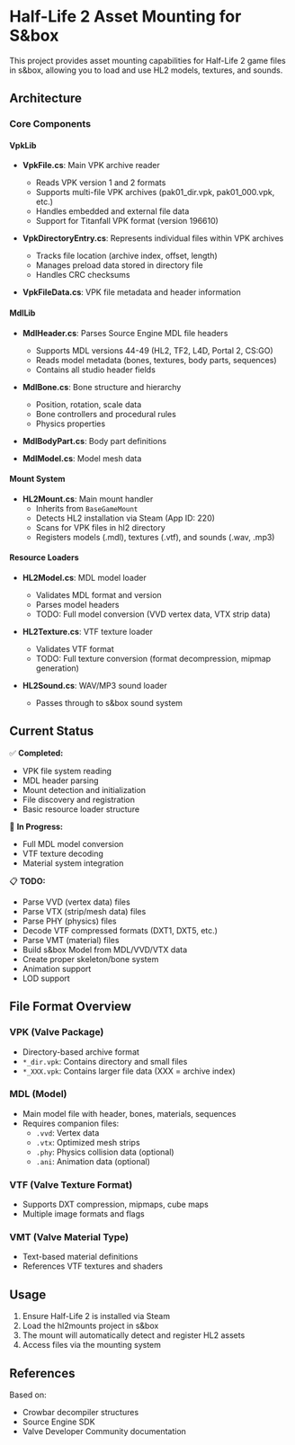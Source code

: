 # Half-Life 2 Asset Mounting for S&box

This project provides asset mounting capabilities for Half-Life 2 game files in s&box, allowing you to load and use HL2 models, textures, and sounds.

## Architecture

### Core Components

#### VpkLib
- **VpkFile.cs**: Main VPK archive reader
  - Reads VPK version 1 and 2 formats
  - Supports multi-file VPK archives (pak01_dir.vpk, pak01_000.vpk, etc.)
  - Handles embedded and external file data
  - Support for Titanfall VPK format (version 196610)

- **VpkDirectoryEntry.cs**: Represents individual files within VPK archives
  - Tracks file location (archive index, offset, length)
  - Manages preload data stored in directory file
  - Handles CRC checksums

- **VpkFileData.cs**: VPK file metadata and header information

#### MdlLib
- **MdlHeader.cs**: Parses Source Engine MDL file headers
  - Supports MDL versions 44-49 (HL2, TF2, L4D, Portal 2, CS:GO)
  - Reads model metadata (bones, textures, body parts, sequences)
  - Contains all studio header fields

- **MdlBone.cs**: Bone structure and hierarchy
  - Position, rotation, scale data
  - Bone controllers and procedural rules
  - Physics properties

- **MdlBodyPart.cs**: Body part definitions
- **MdlModel.cs**: Model mesh data

#### Mount System
- **HL2Mount.cs**: Main mount handler
  - Inherits from `BaseGameMount`
  - Detects HL2 installation via Steam (App ID: 220)
  - Scans for VPK files in hl2 directory
  - Registers models (.mdl), textures (.vtf), and sounds (.wav, .mp3)

#### Resource Loaders
- **HL2Model.cs**: MDL model loader
  - Validates MDL format and version
  - Parses model headers
  - TODO: Full model conversion (VVD vertex data, VTX strip data)

- **HL2Texture.cs**: VTF texture loader
  - Validates VTF format
  - TODO: Full texture conversion (format decompression, mipmap generation)

- **HL2Sound.cs**: WAV/MP3 sound loader
  - Passes through to s&box sound system

## Current Status

✅ **Completed:**
- VPK file system reading
- MDL header parsing
- Mount detection and initialization
- File discovery and registration
- Basic resource loader structure

🚧 **In Progress:**
- Full MDL model conversion
- VTF texture decoding
- Material system integration

📋 **TODO:**
- Parse VVD (vertex data) files
- Parse VTX (strip/mesh data) files
- Parse PHY (physics) files
- Decode VTF compressed formats (DXT1, DXT5, etc.)
- Parse VMT (material) files
- Build s&box Model from MDL/VVD/VTX data
- Create proper skeleton/bone system
- Animation support
- LOD support

## File Format Overview

### VPK (Valve Package)
- Directory-based archive format
- `*_dir.vpk`: Contains directory and small files
- `*_XXX.vpk`: Contains larger file data (XXX = archive index)

### MDL (Model)
- Main model file with header, bones, materials, sequences
- Requires companion files:
  - `.vvd`: Vertex data
  - `.vtx`: Optimized mesh strips
  - `.phy`: Physics collision data (optional)
  - `.ani`: Animation data (optional)

### VTF (Valve Texture Format)
- Supports DXT compression, mipmaps, cube maps
- Multiple image formats and flags

### VMT (Valve Material Type)
- Text-based material definitions
- References VTF textures and shaders

## Usage

1. Ensure Half-Life 2 is installed via Steam
2. Load the hl2mounts project in s&box
3. The mount will automatically detect and register HL2 assets
4. Access files via the mounting system

## References

Based on:
- Crowbar decompiler structures
- Source Engine SDK
- Valve Developer Community documentation

